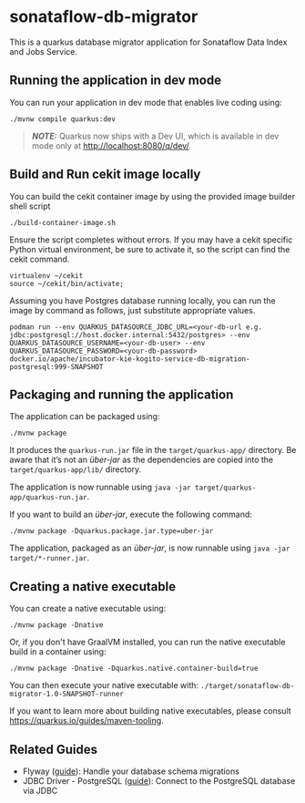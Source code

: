 # sonataflow-db-migrator

This is a quarkus database migrator application for Sonataflow Data Index and Jobs Service.

## Running the application in dev mode

You can run your application in dev mode that enables live coding using:

```shell script
./mvnw compile quarkus:dev
```

> **_NOTE:_**  Quarkus now ships with a Dev UI, which is available in dev mode only at <http://localhost:8080/q/dev/>.

## Build and Run cekit image locally
You can build the cekit container image by using the provided image builder shell script
```shell
./build-container-image.sh
```
Ensure the script completes without errors.
If you may have a cekit specific Python virtual environment, be sure to activate it, so the script can find the cekit command.
```shell
virtualenv ~/cekit
source ~/cekit/bin/activate;
```

Assuming you have Postgres database running locally, you can run the image by command as follows, just substitute appropriate values.
```shell
podman run --env QUARKUS_DATASOURCE_JDBC_URL=<your-db-url e.g. jdbc:postgresql://host.docker.internal:5432/postgres> --env QUARKUS_DATASOURCE_USERNAME=<your-db-user> --env QUARKUS_DATASOURCE_PASSWORD=<your-db-password> docker.io/apache/incubator-kie-kogito-service-db-migration-postgresql:999-SNAPSHOT
```

## Packaging and running the application

The application can be packaged using:

```shell script
./mvnw package
```

It produces the `quarkus-run.jar` file in the `target/quarkus-app/` directory.
Be aware that it’s not an _über-jar_ as the dependencies are copied into the `target/quarkus-app/lib/` directory.

The application is now runnable using `java -jar target/quarkus-app/quarkus-run.jar`.

If you want to build an _über-jar_, execute the following command:

```shell script
./mvnw package -Dquarkus.package.jar.type=uber-jar
```

The application, packaged as an _über-jar_, is now runnable using `java -jar target/*-runner.jar`.

## Creating a native executable

You can create a native executable using:

```shell script
./mvnw package -Dnative
```

Or, if you don't have GraalVM installed, you can run the native executable build in a container using:

```shell script
./mvnw package -Dnative -Dquarkus.native.container-build=true
```

You can then execute your native executable with: `./target/sonataflow-db-migrator-1.0-SNAPSHOT-runner`

If you want to learn more about building native executables, please consult <https://quarkus.io/guides/maven-tooling>.

## Related Guides

- Flyway ([guide](https://quarkus.io/guides/flyway)): Handle your database schema migrations
- JDBC Driver - PostgreSQL ([guide](https://quarkus.io/guides/datasource)): Connect to the PostgreSQL database via JDBC
